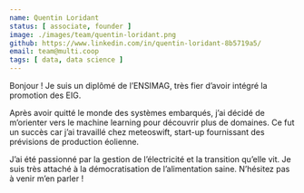 ```yaml
---
name: Quentin Loridant
status: [ associate, founder ]
image: ./images/team/quentin-loridant.png
github: https://www.linkedin.com/in/quentin-loridant-8b5719a5/
email: team@multi.coop
tags: [ data, data science ]
---
```


<p class="resume">
  Bonjour ! Je suis un diplômé de l’ENSIMAG, très fier d’avoir intégré la promotion des EIG. 
</p>

Après avoir quitté le monde des systèmes embarqués, j’ai décidé de m’orienter vers le machine learning pour découvrir plus de domaines. Ce fut un succès car j’ai travaillé chez meteoswift, start-up fournissant des prévisions de production éolienne. 

J’ai été passionné par la gestion de l’électricité et la transition qu’elle vit. Je suis très attaché à la démocratisation de l’alimentation saine. N’hésitez pas à venir m’en parler !
